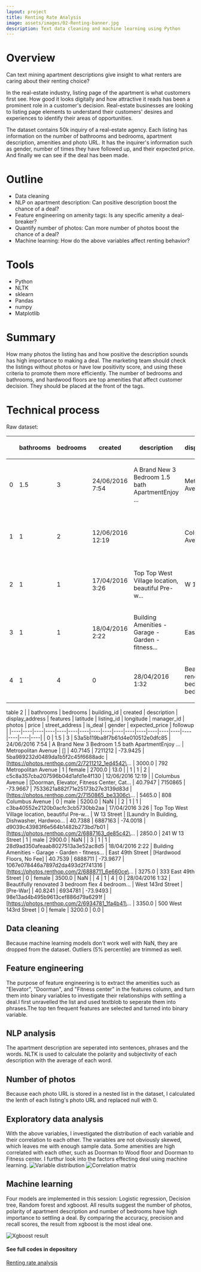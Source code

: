```yaml
---
layout: project
title: Renting Rate Analysis
image: assets/images/02-Renting-banner.jpg
description: Text data cleaning and machine learning using Python
---
```

# Overview

Can text mining apartment descriptions give insight to what renters are caring about their renting choice?

In the real-estate industry, listing page of the apartment is what customers first see. How good it looks digitally and how attractive it reads has been a prominent role in a customer's decision. Real-estate businesses are looking to listing page elements to understand their customers' desires and experiences to identify their areas of opportunities.

The dataset contains 50k inquiry of a real-estate agency. Each listing has information on the number of bathrooms and bedrooms, apartment description, amenities and photo URL. It has the inquirer's information such as gender, number of times they have followed up, and their expected price. And finally we can see if the deal has been made.

# Outline

-   Data cleaning
-   NLP on apartment description: Can positive description boost the chance of a deal?
-   Feature engineering on amenity tags: Is any specific amenity a deal-breaker?
-   Quantify number of photos: Can more number of photos boost the chance of a deal?
-   Machine learning: How do the above variables affect renting behavior?

# Tools

-   Python
-   NLTK
-   sklearn
-   Pandas
-   numpy
-   Matplotlib

# Summary
How many photos the listing has and how positive the description sounds has high importance to making a deal. The marketing team should check the listings without photos or have low positivity score, and using these criteria to promote them more efficiently. 
The number of bedrooms and bathrooms, and hardwood floors are top amenities that affect customer decision. They should be placed at the front of the tags. 
 
# Technical process
Raw dataset:
<div>

<style scoped>
    .dataframe tbody tr th:only-of-type {
        vertical-align: middle;
    }

    .dataframe tbody tr th {
        vertical-align: top;
    }

    .dataframe thead th {
        text-align: right;
    }
</style>

<table>
<thead>
<tr class="header">
<th><p></p></th>
<th><p>bathrooms</p></th>
<th><p>bedrooms</p></th>
<th><p>created</p></th>
<th><p>description</p></th>
<th><p>display_address</p></th>
<th><p>features</p></th>
<th><p>latitude</p></th>
<th><p>listing_id</p></th>
<th><p>longitude</p></th>
<th><p>manager_id</p></th>
<th><p>photos</p></th>
<th><p>price</p></th>
<th><p>street_address</p></th>
<th><p>is_deal</p></th>
<th><p>gender</p></th>
<th><p>expected_price</p></th>
<th><p>followup</p></th>
</tr>
</thead>
<tbody>
<tr class="odd">
<td><p>0</p></td>
<td><p>1.5</p></td>
<td><p>3</p></td>
<td><p>24/06/2016 7:54</p></td>
<td><p>A Brand New 3 Bedroom 1.5 bath ApartmentEnjoy ...</p></td>
<td><p>Metropolitan Avenue</p></td>
<td><p>[]</p></td>
<td><p>40.7145</p></td>
<td><p>7211212</p></td>
<td><p>-73.9425</p></td>
<td><p>[https://photos.renthop.com/2/7211212_1ed4542...</p></td>
<td><p>3000.0</p></td>
<td><p>792 Metropolitan Avenue</p></td>
<td><p>1</p></td>
<td><p>female</p></td>
<td><p>2700.0</p></td>
<td><p>13.0</p></td>
</tr>
<tr class="even">
<td><p>1</p></td>
<td><p>1</p></td>
<td><p>2</p></td>
<td><p>12/06/2016 12:19</p></td>
<td></td>
<td><p>Columbus Avenue</p></td>
<td><p>[Doorman, Elevator, Fitness Center, Cat...</p></td>
<td><p>40.7947</p></td>
<td><p>7150865</p></td>
<td><p>-73.9667</p></td>
<td><p>[https://photos.renthop.com/2/7150865_be3306c...</p></td>
<td><p>5465.0</p></td>
<td><p>808 Columbus Avenue</p></td>
<td><p>0</p></td>
<td><p>male</p></td>
<td><p>5200.0</p></td>
<td><p>NaN</p></td>
</tr>
<tr class="odd">
<td><p>2</p></td>
<td><p>1</p></td>
<td><p>1</p></td>
<td><p>17/04/2016 3:26</p></td>
<td><p>Top Top West Village location, beautiful Pre-w...</p></td>
<td><p>W 13 Street</p></td>
<td><p>[Laundry In Building, Dishwasher, Hardwoo...</p></td>
<td><p>40.7388</p></td>
<td><p>6887163</p></td>
<td><p>-74.0018</p></td>
<td><p>[https://photos.renthop.com/2/6887163_de85c42...</p></td>
<td><p>2850.0</p></td>
<td><p>241 W 13 Street</p></td>
<td><p>1</p></td>
<td><p>male</p></td>
<td><p>2900.0</p></td>
<td><p>NaN</p></td>
</tr>
<tr class="even">
<td><p>3</p></td>
<td><p>1</p></td>
<td><p>1</p></td>
<td><p>18/04/2016 2:22</p></td>
<td><p>Building Amenities - Garage - Garden - fitness...</p></td>
<td><p>East 49th Street</p></td>
<td><p>[Hardwood Floors, No Fee]</p></td>
<td><p>40.7539</p></td>
<td><p>6888711</p></td>
<td><p>-73.9677</p></td>
<td><p>[https://photos.renthop.com/2/6888711_6e660ce...</p></td>
<td><p>3275.0</p></td>
<td><p>333 East 49th Street</p></td>
<td><p>0</p></td>
<td><p>female</p></td>
<td><p>3500.0</p></td>
<td><p>NaN</p></td>
</tr>
<tr class="odd">
<td><p>4</p></td>
<td><p>1</p></td>
<td><p>4</p></td>
<td><p>0</p></td>
<td><p>28/04/2016 1:32</p></td>
<td><p>Beautifully renovated 3 bedroom flex 4 bedroom...</p></td>
<td><p>West 143rd Street</p></td>
<td><p>[Pre-War]</p></td>
<td><p>40.8241</p></td>
<td><p>6934781</p></td>
<td><p>-73.9493</p></td>
<td><p>[https://photos.renthop.com/2/6934781_1fa4b41...</p></td>
<td><p>3350.0</p></td>
<td><p>500 West 143rd Street</p></td>
<td><p>0</p></td>
<td><p>female</p></td>
<td><p>3200.0</p></td>
<td><p>0.0</p></td>
</tr>
</tbody>
</table>

</div>

table 2
|     | bathrooms | bedrooms | building_id                      | created          | description                                        | display_address     | features                                       | latitude | listing_id | longitude | manager_id                       | photos                                             | price  | street_address          | is_deal | gender | expected_price | followup |
|----|----|----|----|----|----|----|----|----|----|----|----|----|----|----|----|----|----|----|
| 0   | 1.5       | 3        | 53a5b119ba8f7b61d4e010512e0dfc85 | 24/06/2016 7:54  | A Brand New 3 Bedroom 1.5 bath ApartmentEnjoy \... | Metropolitan Avenue | \[\]                                           | 40.7145  | 7211212    | -73.9425  | 5ba989232d0489da1b5f2c45f6688adc | \[https://photos.renthop.com/2/7211212_1ed4542\... | 3000.0 | 792 Metropolitan Avenue | 1       | female | 2700.0         | 13.0     |
| 1   | 1         | 2        | c5c8a357cba207596b04d1afd1e4f130 | 12/06/2016 12:19 |                                                    | Columbus Avenue     | \[Doorman, Elevator, Fitness Center, Cat\...   | 40.7947  | 7150865    | -73.9667  | 7533621a882f71e25173b27e3139d83d | \[https://photos.renthop.com/2/7150865_be3306c\... | 5465.0 | 808 Columbus Avenue     | 0       | male   | 5200.0         | NaN      |
| 2   | 1         | 1        | c3ba40552e2120b0acfc3cb5730bb2aa | 17/04/2016 3:26  | Top Top West Village location, beautiful Pre-w\... | W 13 Street         | \[Laundry In Building, Dishwasher, Hardwoo\... | 40.7388  | 6887163    | -74.0018  | d9039c43983f6e564b1482b273bd7b01 | \[https://photos.renthop.com/2/6887163_de85c42\... | 2850.0 | 241 W 13 Street         | 1       | male   | 2900.0         | NaN      |
| 3   | 1         | 1        | 28d9ad350afeaab8027513a3e52ac8d5 | 18/04/2016 2:22  | Building Amenities - Garage - Garden - fitness\... | East 49th Street    | \[Hardwood Floors, No Fee\]                    | 40.7539  | 6888711    | -73.9677  | 1067e078446a7897d2da493d2f741316 | \[https://photos.renthop.com/2/6888711_6e660ce\... | 3275.0 | 333 East 49th Street    | 0       | female | 3500.0         | NaN      |
| 4   | 1         | 4        | 0                                | 28/04/2016 1:32  | Beautifully renovated 3 bedroom flex 4 bedroom\... | West 143rd Street   | \[Pre-War\]                                    | 40.8241  | 6934781    | -73.9493  | 98e13ad4b495b9613cef886d79a6291f | \[https://photos.renthop.com/2/6934781_1fa4b41\... | 3350.0 | 500 West 143rd Street   | 0       | female | 3200.0         | 0.0      |


## Data cleaning
Because machine learning models don't work well with NaN, they are dropped from the dataset. Outliers (5% percentile) are trimmed as well.

## Feature engineering
The purpose of feature engineering is to extract the amenities such as "Elevator", "Doorman", and "Fitness center" in the features column, and turn them into binary variables to investigate their relationships with settling a deal.I first unravelled the list and used textblob to seperate them into phrases.The top ten frequent features are selected and turned into binary variable.

## NLP analysis
The apartment description are seperated into sentences, phrases and the words. NLTK is used to calculate the polarity and subjectivity of each description with the average of each word. 

## Number of photos 
Because each photo URL is stored in a nested list in the dataset, I calculated the lenth of each listing's photo URL and replaced null with 0.

## Exploratory data analysis
With the above variables, I investigated the distribution of each variable and their correlation to each other.
The variables are not obviously skewed, which leaves me with enough sample data. Some amenities are high correlated with each other, such as Doorman to Wood floor and Doorman to Fitness center. I furthur look into the factors effecting deal using machine learning.
![Variable distribution](/assets/images/Renting-rate-analysis/output_80_0.png)
![Correlation matrix](/assets/images/Renting-rate-analysis/output_82_0.png)

## Machine learning
Four models are implemented in this session: Logistic regression, Decision tree, Random forest and xgboost. All results suggest the number of photos, polarity of apartment description and number of bedrooms have high importance to settling a deal. By comparing the accuracy, precision and recall scores, the result from xgboost is the most ideal one. 

![Xgboost result](/assets/images/Renting-rate-analysis/output_109_0.png)

#### See full codes in depository
[Renting rate analysis](https://github.com/JingjingLiang99/Renting-rate-analysis)
